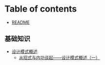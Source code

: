 # Table of contents

* [README](README.md)

## 基础知识

* [设计模式概述](ji-chu-zhi-shi/she-ji-mo-shi-gai-shu/README.md)
  * [从招式与内功谈起——设计模式概述（一）](ji-chu-zhi-shi/she-ji-mo-shi-gai-shu/cong-zhao-shi-yu-nei-gong-tan-qi-she-ji-mo-shi-gai-shu-yi.md)


